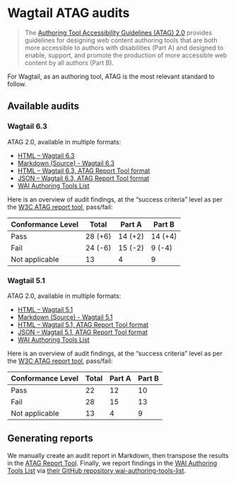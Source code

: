 # Wagtail ATAG audits

> The [Authoring Tool Accessibility Guidelines (ATAG) 2.0](https://www.w3.org/TR/ATAG20/) provides guidelines for designing web content authoring tools that are both more accessible to authors with disabilities (Part A) and designed to enable, support, and promote the production of more accessible web content by all authors (Part B).

For Wagtail, as an authoring tool, ATAG is the most relevant standard to follow.

## Available audits

### Wagtail 6.3

ATAG 2.0, available in multiple formats:

- [HTML – Wagtail 6.3](https://wagtail.github.io/accessibility/audits/atag/atag_wagtail_6.3.html)
- [Markdown (Source) - Wagtail 6.3](https://github.com/wagtail/accessibility/blob/main/audits/atag/atag_wagtail_6.3.md)
- [HTML – Wagtail 6.3, ATAG Report Tool format](https://wagtail.github.io/accessibility/audits/atag/atag_wagtail_6.3_atag-report-tool.html)
- [JSON – Wagtail 6.3, ATAG Report Tool format](./atag_wagtail_6.3_atag-report-tool.json)
- [WAI Authoring Tools List](https://www.w3.org/WAI/tools-list/authoring/)

Here is an overview of audit findings, at the “success criteria” level as per the [W3C ATAG report tool](https://www.w3.org/WAI/atag/report-tool/), pass/fail:

| Conformance Level | Total   | Part A  | Part B  |
| ----------------- | ------- | ------- | ------- |
| Pass              | 28 (+6) | 14 (+2) | 14 (+4) |
| Fail              | 24 (-6) | 15 (-2) | 9 (-4)  |
| Not applicable    | 13      | 4       | 9       |

### Wagtail 5.1

ATAG 2.0, available in multiple formats:

- [HTML – Wagtail 5.1](https://wagtail.github.io/accessibility/audits/atag/atag_wagtail_5.1.html)
- [Markdown (Source) - Wagtail 5.1](https://github.com/wagtail/accessibility/blob/main/audits/atag/atag_wagtail_5.1.md)
- [HTML – Wagtail 5.1, ATAG Report Tool format](https://wagtail.github.io/accessibility/audits/atag/atag_wagtail_5.1_atag-report-tool.html)
- [JSON – Wagtail 5.1, ATAG Report Tool format](./atag_wagtail_5.1_atag-report-tool.json)
- [WAI Authoring Tools List](https://www.w3.org/WAI/tools-list/authoring/)

Here is an overview of audit findings, at the “success criteria” level as per the [W3C ATAG report tool](https://www.w3.org/WAI/atag/report-tool/), pass/fail:

| Conformance Level | Total | Part A | Part B |
| ----------------- | ----- | ------ | ------ |
| Pass              | 22    | 12     | 10     |
| Fail              | 28    | 15     | 13     |
| Not applicable    | 13    | 4      | 9      |

## Generating reports

We manually create an audit report in Markdown, then transpose the results in the [ATAG Report Tool](https://www.w3.org/WAI/atag/report-tool/).
Finally, we report findings in the [WAI Authoring Tools List](https://www.w3.org/WAI/tools-list/authoring/) via [their GitHub repository wai-authoring-tools-list](https://github.com/w3c/wai-authoring-tools-list/pulls?q=sort%3Aupdated-desc+is%3Apr+wagtail+).
